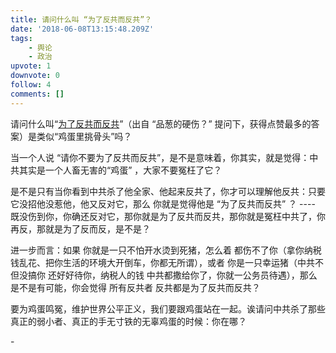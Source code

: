 ```yaml
---
title: 请问什么叫 “为了反共而反共”？
date: '2018-06-08T13:15:48.209Z'
tags:
    - 舆论
    - 政治
upvote: 1
downvote: 0
follow: 4
comments: []
---
```


请问什么叫“[为了反共而反共](https://www.pin-cong.com/p/91704/?s=91713)”（出自 “品葱的硬伤？” 提问下，获得点赞最多的答案）是类似“鸡蛋里挑骨头”吗？

当一个人说 “请你不要为了反共而反共”，是不是意味着，你其实，就是觉得：<span style="">中共其实是一个人畜无害的“鸡蛋” ，大家不要冤枉了它？</span>

<span style="">是不是只有当你看到中共杀了他全家、他起来反共了，你才可以理解他反共：只要它没招他没惹他，他又反对它，那么 你就是觉得他是 “为了反共而反共” ？ ---- 既没伤到你，你确还反对它，那你就是为了反共而反共，那你就是冤枉中共了，你再反，那就是为了反而反，是不是？</span>

进一步而言：如果 你就是一只不怕开水烫到死猪，怎么着 都伤不了你（拿你纳税钱乱花、把你生活的环境大开倒车，你都无所谓），或者 你是一只幸运猪（中共不但没搞你 还好好待你，纳税人的钱 中共都撒给你了，你就一公务员待遇），那么 是不是有可能，你会觉得 所有反共者 反共都是为了反共而反共？

要为鸡蛋鸣冤，维护世界公平正义，我们要跟鸡蛋站在一起。<span style="">诶请问中共杀了那些真正的弱小者、真正的手无寸铁的无辜鸡蛋的时候：你在哪？</span>

<span style="">-</span>
